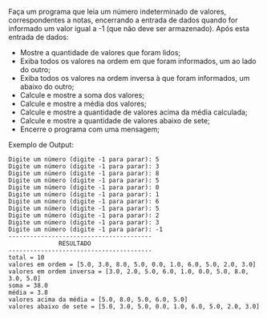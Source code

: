 Faça um programa que leia um número indeterminado de valores, correspondentes a notas, encerrando a entrada de dados quando for informado um valor igual a -1 (que não deve ser armazenado). Após esta entrada de dados:

- Mostre a quantidade de valores que foram lidos;
- Exiba todos os valores na ordem em que foram informados, um ao lado do outro;
- Exiba todos os valores na ordem inversa à que foram informados, um abaixo do outro;
- Calcule e mostre a soma dos valores;
- Calcule e mostre a média dos valores;
- Calcule e mostre a quantidade de valores acima da média calculada;
- Calcule e mostre a quantidade de valores abaixo de sete;
- Encerre o programa com uma mensagem;

Exemplo de Output:
```
Digite um número (digite -1 para parar): 5
Digite um número (digite -1 para parar): 3
Digite um número (digite -1 para parar): 8
Digite um número (digite -1 para parar): 5
Digite um número (digite -1 para parar): 0
Digite um número (digite -1 para parar): 1
Digite um número (digite -1 para parar): 6
Digite um número (digite -1 para parar): 5
Digite um número (digite -1 para parar): 2
Digite um número (digite -1 para parar): 3
Digite um número (digite -1 para parar): -1
----------------------------------------
              RESULTADO
----------------------------------------
total = 10
valores em ordem = [5.0, 3.0, 8.0, 5.0, 0.0, 1.0, 6.0, 5.0, 2.0, 3.0]
valores em ordem inversa = [3.0, 2.0, 5.0, 6.0, 1.0, 0.0, 5.0, 8.0, 3.0, 5.0]
soma = 38.0
média = 3.8
valores acima da média = [5.0, 8.0, 5.0, 6.0, 5.0]
valores abaixo de sete = [5.0, 3.0, 5.0, 0.0, 1.0, 6.0, 5.0, 2.0, 3.0]
```

